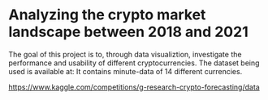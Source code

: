 # Analyzing the crypto market landscape between 2018 and 2021

The goal of this project is to, through data visualiztion, investigate the performance and usability of different cryptocurrencies. 
The dataset being used is available at:
It contains minute-data of 14 different currencies.

https://www.kaggle.com/competitions/g-research-crypto-forecasting/data
